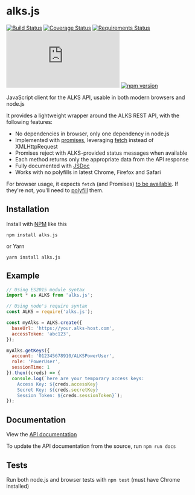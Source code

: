 # alks.js

[![Build Status](https://travis-ci.org/Cox-Automotive/alks.js.svg?branch=master)](https://travis-ci.org/Cox-Automotive/alks.js)
[![Coverage Status](https://coveralls.io/repos/github/Cox-Automotive/alks.js/badge.svg?branch=master)](https://coveralls.io/github/Cox-Automotive/alks.js?branch=master)
[![Requirements Status](https://requires.io/github/Cox-Automotive/alks.js/requirements.svg?branch=master)](https://requires.io/github/Cox-Automotive/alks.js/requirements/?branch=master)
![File Size](http://img.badgesize.io/cox-automotive/alks.js/master/dist/alks.min.js?compression=gzip)
[![npm version](https://badge.fury.io/js/alks.js.svg)](https://www.npmjs.com/package/alks.js)

JavaScript client for the ALKS API, usable in both modern browsers and node.js

It provides a lightweight wrapper around the ALKS REST API, with the following features:
* No dependencies in browser, only one dependency in node.js
* Implemented with [promises](https://promisesaplus.com/), leveraging [fetch](https://developer.mozilla.org/en-US/docs/Web/API/Fetch_API) instead of XMLHttpRequest
* Promises reject with ALKS-provided status messages when available
* Each method returns only the appropriate data from the API response
* Fully documented with [JSDoc](http://usejsdoc.org/)
* Works with no polyfills in latest Chrome, Firefox and Safari

For browser usage, it expects `fetch` (and Promises) [to be available](http://caniuse.com/#search=Fetch).  If they're not, you'll need to [polyfill](https://github.com/github/fetch) them.

## Installation

Install with [NPM](https://www.npmjs.com/package/alks.js) like this
```
npm install alks.js
```

or Yarn
```
yarn install alks.js
```

## Example

```javascript
// Using ES2015 module syntax
import * as ALKS from 'alks.js';

// Using node's require syntax
const ALKS = require('alks.js');

const myAlks = ALKS.create({
  baseUrl: 'https://your.alks-host.com',
  accessToken: 'abc123',
});

myAlks.getKeys({
  account: '012345678910/ALKSPowerUser',
  role: 'PowerUser',
  sessionTime: 1
}).then((creds) => {
  console.log(`here are your temporary access keys:
    Access Key: ${creds.accessKey}
    Secret Key: ${creds.secretKey}
    Session Token: ${creds.sessionToken}`);
});
```

## Documentation
View the [API documentation](docs/index.html)

To update the API documentation from the source, run `npm run docs`

## Tests
Run both node.js and browser tests with `npm test` (must have Chrome installed)
